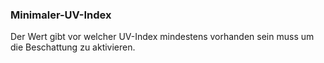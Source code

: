 ﻿### Minimaler-UV-Index

Der Wert gibt vor welcher UV-Index mindestens vorhanden sein muss um die Beschattung zu aktivieren.

